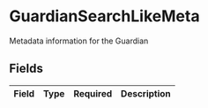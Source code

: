 # GuardianSearchLikeMeta

Metadata information for the Guardian


## Fields

| Field       | Type        | Required    | Description |
| ----------- | ----------- | ----------- | ----------- |
